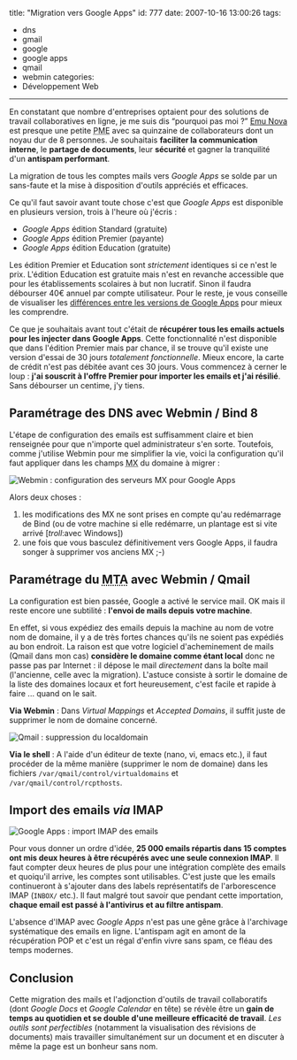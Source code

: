 title: "Migration vers Google Apps"
id: 777
date: 2007-10-16 13:00:26
tags:
- dns
- gmail
- google
- google apps
- qmail
- webmin
categories:
- Développement Web
---

En constatant que nombre d'entreprises optaient pour des solutions de travail collaboratives en ligne, je me suis dis <q>pourquoi pas moi ?</q> [Emu Nova](http://www.emunova.net) est presque une petite <acronym title="Petite et Moyenne Entreprise">PME</acronym> avec sa quinzaine de collaborateurs dont un noyau dur de 8 personnes. Je souhaitais **faciliter la communication interne**, le **partage de documents**, leur **sécurité** et gagner la tranquilité d'un **antispam performant**.

La migration de tous les comptes mails vers _Google Apps_ se solde par un sans-faute et la mise à disposition d'outils appréciés et efficaces.
<!--more-->
Ce qu'il faut savoir avant toute chose c'est que _Google Apps_ est disponible en plusieurs version, trois à l'heure où j'écris :

*   _Google Apps_ édition Standard (gratuite)
*   _Google Apps_ édition Premier (payante)
*   _Google Apps_ édition Education (gratuite)

Les édition Premier et Education sont _strictement_ identiques si ce n'est le prix. L'édition Education est gratuite mais n'est en revanche accessible que pour les établissements scolaires à but non lucratif. Sinon il faudra débourser 40€ annuel par compte utilisateur. Pour le reste, je vous conseille de visualiser les [différences entre les versions de Google Apps](http://www.google.com/a/help/intl/fr/admins/editions_spe.html) pour mieux les comprendre.

Ce que je souhaitais avant tout c'était de **récupérer tous les emails actuels pour les injecter dans Google Apps**. Cette fonctionnalité n'est disponible que dans l'édition Premier mais par chance, il se trouve qu'il existe une version d'essai de 30 jours _totalement fonctionnelle_. Mieux encore, la carte de crédit n'est pas débitée avant ces 30 jours. Vous commencez à cerner le loup : **j'ai souscrit à l'offre Premier pour importer les emails et j'ai résilié**. Sans débourser un centime, j'y tiens.

## Paramétrage des DNS avec Webmin / Bind 8

L'étape de configuration des emails est suffisamment claire et bien renseignée pour que n'importe quel administrateur s'en sorte. Toutefois, comme j'utilise Webmin pour me simplifier la vie, voici la configuration qu'il faut appliquer dans les champs <abbr title="Mail eXchange">MX</abbr> du domaine à migrer :

![Webmin : configuration des serveurs MX pour Google Apps](https://oncletom.io/images/2007/10/webmin-bind-mx.png)

Alors deux choses :

1.  les modifications des MX ne sont prises en compte qu'au redémarrage de Bind (ou de votre machine si elle redémarre, un plantage est si vite arrivé [_troll_:avec Windows])
2.  une fois que vous basculez définitivement vers Google Apps, il faudra songer à supprimer vos anciens MX ;-)

## Paramétrage du <acronym title="Mail Transport Agent">MTA</acronym> avec Webmin / Qmail

La configuration est bien passée, Google a activé le service mail. OK mais il reste encore une subtilité : **l'envoi de mails depuis votre machine**.

En effet, si vous expédiez des emails depuis la machine au nom de votre nom de domaine, il y a de très fortes chances qu'ils ne soient pas expédiés au bon endroit. La raison est que votre logiciel d'acheminement de mails (Qmail dans mon cas) **considère le domaine comme étant local** donc ne passe pas par Internet : il dépose le mail _directement_ dans la boîte mail (l'ancienne, celle avec la migration). L'astuce consiste à sortir le domaine de la liste des domaines locaux et fort heureusement, c'est facile et rapide à faire ... quand on le sait.

**Via Webmin** :
Dans _Virtual Mappings_ et _Accepted Domains_, il suffit juste de supprimer le nom de domaine concerné.

![Qmail : suppression du localdomain](https://oncletom.io/images/2007/10/webmin-qmail-outgoing.png)

**Via le shell** :
A l'aide d'un éditeur de texte (nano, vi, emacs etc.), il faut procéder de la même manière (supprimer le nom de domaine) dans les fichiers `/var/qmail/control/virtualdomains` et `/var/qmail/control/rcpthosts`.

## Import des emails _via_ IMAP

![Google Apps : import IMAP des emails](https://oncletom.io/images/2007/10/google-apps-mail-import.png)

Pour vous donner un ordre d'idée, **25 000 emails répartis dans 15 comptes ont mis deux heures à être récupérés avec une seule connexion IMAP**. Il faut compter deux heures de plus pour une intégration complète des emails et quoiqu'il arrive, les comptes sont utilisables. C'est juste que les emails continueront à s'ajouter dans des labels représentatifs de l'arborescence IMAP (`INBOX/` etc.).
Il faut malgré tout savoir que pendant cette importation, **chaque email est passé à l'antivirus et au filtre antispam**.

L'absence d'IMAP avec _Google Apps_ n'est pas une gêne grâce à l'archivage systématique des emails en ligne. L'antispam agit en amont de la récupération POP et c'est un régal d'enfin vivre sans spam, ce fléau des temps modernes.

## Conclusion

Cette migration des mails et l'adjonction d'outils de travail collaboratifs (dont _Google Docs_ et _Google Calendar_ en tête) se révèle être un **gain de temps au quotidien et se double d'une meilleure efficacité de travail**. _Les outils sont perfectibles_ (notamment la visualisation des révisions de documents) mais travailler simultanément sur un document et en discuter à même la page est un bonheur sans nom.